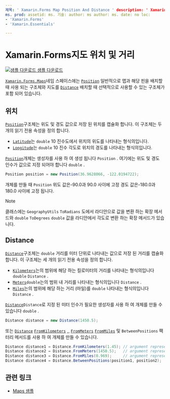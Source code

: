 ```yaml
---
제목: ' Xamarin.Forms Map Position And Distance ' description: ' Xamarin.Forms . Maps 네임 스페이스는 지도와 해당 핀의 위치를 지정할 때 일반적으로 사용 되는 위치 구조체와 지도를 배치할 때 선택적으로 사용할 수 있는 거리 구조체를 포함 합니다.
ms. prod: assetid: ms. 기술: author: ms author: ms. date: no loc:
- 'Xamarin.Forms'
- 'Xamarin.Essentials'

---
```


# <a name="xamarinforms-map-position-and-distance"></a>Xamarin.Forms지도 위치 및 거리

[![샘플 다운로드](~/media/shared/download.png) 샘플 다운로드](https://docs.microsoft.com/samples/xamarin/xamarin-forms-samples/workingwithmaps)

[`Xamarin.Forms.Maps`](xref:Xamarin.Forms.Maps)네임 스페이스에는 [`Position`](xref:Xamarin.Forms.Maps.Position) 일반적으로 맵과 해당 핀을 배치할 때 사용 되는 구조체와 지도를 [`Distance`](xref:Xamarin.Forms.Maps.Distance) 배치할 때 선택적으로 사용할 수 있는 구조체가 포함 되어 있습니다.

## <a name="position"></a>위치

[`Position`](xref:Xamarin.Forms.Maps.Position)구조체는 위도 및 경도 값으로 저장 된 위치를 캡슐화 합니다. 이 구조체는 두 개의 읽기 전용 속성을 정의 합니다.

- [`Latitude`](xref:Xamarin.Forms.Maps.Position.Latitude)는 `double` 10 진수도에서 위치의 위도를 나타내는 형식의입니다.
- [`Longitude`](xref:Xamarin.Forms.Maps.Position.Longitude)는 `double` 10 진수 각도로 위치의 경도를 나타내는 형식의입니다.

[`Position`](xref:Xamarin.Forms.Maps.Position)개체는 생성자를 사용 하 여 생성 됩니다 `Position` . 여기에는 위도 및 경도 인수가 값으로 지정 되어야 합니다 `double` .

```csharp
Position position = new Position(36.9628066, -122.0194722);
```

개체를 만들 때 `Position` 위도 값은-90.0과 90.0 사이에 고정 경도 값은-180.0과 180.0 사이에 고정 됩니다.

> [!NOTE]
> 클래스에는 `GeographyUtils` `ToRadians` 도에서 라디안으로 값을 변환 하는 확장 메서드와 `double` `ToDegrees` `double` 값을 라디안에서 각도로 변환 하는 확장 메서드가 있습니다.

## <a name="distance"></a>Distance

[`Distance`](xref:Xamarin.Forms.Maps.Distance)구조체는 `double` 거리를 미터 단위로 나타내는 값으로 저장 된 거리를 캡슐화 합니다. 이 구조체는 세 개의 읽기 전용 속성을 정의 합니다.

- [`Kilometers`](xref:Xamarin.Forms.Maps.Distance.Kilometers)는의 범위에 해당 하는 킬로미터의 거리를 나타내는 형식의입니다 `double` `Distance` .
- [`Meters`](xref:Xamarin.Forms.Maps.Distance.Meters)`double`는의 범위 내 거리를 나타내는 형식의입니다 `Distance` .
- [`Miles`](xref:Xamarin.Forms.Maps.Distance.Miles)는의 범위에 해당 하는 거리 (마일)를 `double` 나타내는 형식의입니다 `Distance` .

[`Distance`](xref:Xamarin.Forms.Maps.Distance)`Distance`로 지정 된 미터 인수가 필요한 생성자를 사용 하 여 개체를 만들 수 있습니다 `double` .

```csharp
Distance distance = new Distance(1450.5);
```

또는 [`Distance`](xref:Xamarin.Forms.Maps.Distance) [`FromKilometers`](xref:Xamarin.Forms.Maps.Distance.FromKilometers*) ,, [`FromMeters`](xref:Xamarin.Forms.Maps.Distance.FromMeters*) [`FromMiles`](xref:Xamarin.Forms.Maps.Distance.FromMiles*) 및 `BetweenPositions` 팩터리 메서드를 사용 하 여 개체를 만들 수 있습니다.

```csharp
Distance distance1 = Distance.FromKilometers(1.45); // argument represents the number of kilometers
Distance distance2 = Distance.FromMeters(1450.5);   // argument represents the number of meters
Distance distance3 = Distance.FromMiles(0.969);     // argument represents the number of miles
Distance distance4 = Distance.BetweenPositions(position1, position2);
```

## <a name="related-links"></a>관련 링크

- [Maps 샘플](https://docs.microsoft.com/samples/xamarin/xamarin-forms-samples/workingwithmaps)
